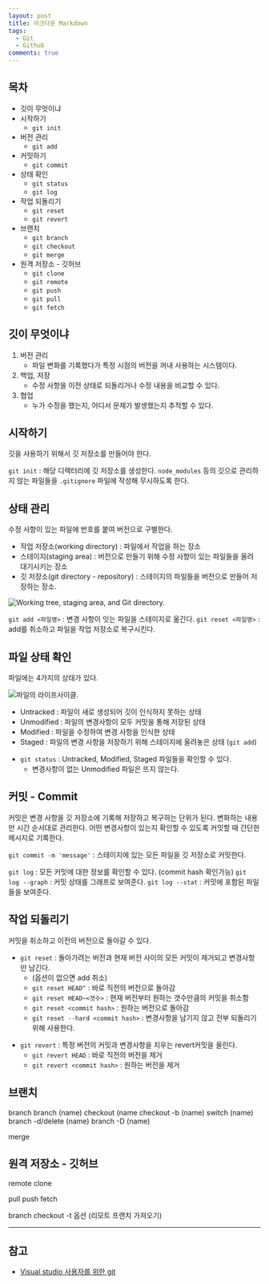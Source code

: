 ```yaml
---
layout: post
title: 마크다운 Markdown
tags:
  - Git
  - Github
comments: true
---
```



## 목차
- 깃이 무엇이냐
- 시작하기
	- `git init`
- 버전 관리
	- `git add`
- 커밋하기
	- `git commit`
- 상태 확인
	- `git status`
	- `git log`
- 작업 되돌리기
	- `git reset`
	- `git revert`
- 브랜치
	- `git branch`
	- `git checkout`
	- `git merge`
- 원격 저장소 - 깃허브
	- `git clone`
	- `git remote`
	- `git push`
	- `git pull`
	- `git fetch`

## 깃이 무엇이냐
1. 버전 관리
	- 파일 변화를 기록했다가 특정 시점의 버전을 꺼내 사용하는 시스템이다.
1. 백업, 저장
	- 수정 사항을 이전 상태로 되돌리거나 수정 내용을 비교할 수 있다.
1. 협업
	- 누가 수정을 했는지, 어디서 문제가 발생했는지 추적할 수 있다.

## 시작하기
깃을 사용하기 위해서 깃 저장소를 만들어야 한다.

`git init` : 해당 디렉터리에 깃 저장소를 생성한다.
`node_modules` 등의 깃으로 관리하지 않는 파일들을 `.gitignore` 파일에 작성해 무시하도록 한다.


## 상태 관리
수정 사항이 있는 파일에 번호를 붙여 버전으로 구별한다.

- 작업 저장소(working directory) : 파일에서 작업을 하는 장소
- 스테이지(staging area) : 버전으로 만들기 위해 수정 사항이 있는 파일들을 올려 대기시키는 장소
- 깃 저장소(git directory - repository) : 스테이지의 파일들을 버전으로 만들어 저장하는 장소.


![Working tree, staging area, and Git directory.](https://git-scm.com/book/en/v2/images/areas.png)


`git add <파일명>` : 변경 사항이 잇는 파일을 스테이지로 옮긴다.
`git reset <파일명>` : add를 취소하고 파일을 작업 저장소로 복구시킨다.


## 파일 상태 확인

파일에는 4가지의 상태가 있다.

![파일의 라이프사이클.](https://git-scm.com/book/en/v2/images/lifecycle.png)

- Untracked : 파일이 새로 생성되어 깃이 인식하지 못하는 상태
- Unmodified : 파일의 변경사항이 모두 커밋을 통해 저장된 상태
- Modified : 파일을 수정하여 변경 사항을 인식한 상태
- Staged : 파일의 변경 사항을 저장하기 위해 스테이지에 올려놓은 상태 (`git add`)

+ `git status` : Untracked, Modified, Staged 파일들을 확인할 수 있다.
	+ 변경사항이 없는 Unmodified 파일은 뜨지 않는다.



## 커밋 - Commit
커밋은 변경 사항을 깃 저장소에 기록해 저장하고 복구하는 단위가 된다.
변화하는 내용만 시간 순서대로 관리한다.
어떤 변경사항이 있는지 확인할 수 있도록 커밋할 때 간단한 메시지로 기록한다.

`git commit -m 'message'` :  스테이지에 있는 모든 파일을 깃 저장소로 커밋한다.

`git log` :  모든 커밋에 대한 정보를 확인할 수 있다. (commit hash 확인가능)
`git log --graph` : 커밋 상태를 그래프로 보여준다.
`git log --stat` : 커밋에 포함된 파일들을 보여준다.

## 작업 되돌리기

커밋을 취소하고 이전의 버전으로 돌아갈 수 있다.

- `git reset` : 돌아가려는 버전과 현재 버전 사이의 모든 커밋이 제거되고 변경사항만 남긴다.
	- (옵션이 없으면 add 취소)
	- `git reset HEAD^` : 바로 직전의 버전으로 돌아감
	- `git reset HEAD~<갯수>` : 현재 버전부터 원하는 갯수만큼의 커밋을 취소함
	- `git reset <commit hash>` : 원하는 버전으로 돌아감
	- `git reset --hard <commit hash>` : 변경사항을 남기지 않고 전부 되돌리기 위해 사용한다.
+ `git revert` : 특정 버전의 커밋과 변경사항을 지우는 revert커밋을 올린다.
	- `git revert HEAD` : 바로 직전의 버전을 제거
	- `git revert <commit hash>` : 원하는 버전을 제거

## 브랜치

branch
branch (name)
checkout (name
checkout -b (name)
switch (name)
branch -d/delete (name)
branch -D (name)

merge

## 원격 저장소 - 깃허브



remote
clone


pull
push
fetch

branch
checkout
	-t 옵션 (리모트 프랜치 가져오기)

---
## 참고

- [Visual studio 사용자를 위한 git](https://wikidocs.net/book/7060)